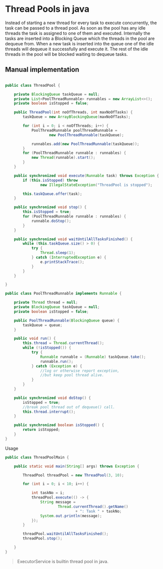 # Thread Pools in java

Instead of starting a new thread for every task to execute concurrently, the task can be passed to a thread pool. As
soon as the pool has any idle threads the task is assigned to one of them and executed. Internally the tasks are
inserted into a Blocking Queue which the threads in the pool are dequeue from. When a new task is inserted into the
queue one of the idle threads will dequeue it successfully and execute it. The rest of the idle threads in the pool will
be blocked waiting to dequeue tasks.

## Manual implementation

```java

public class ThreadPool {

    private BlockingQueue taskQueue = null;
    private List<PoolThreadRunnable> runnables = new ArrayList<>();
    private boolean isStopped = false;

    public ThreadPool(int noOfThreads, int maxNoOfTasks) {
        taskQueue = new ArrayBlockingQueue(maxNoOfTasks);

        for (int i = 0; i < noOfThreads; i++) {
            PoolThreadRunnable poolThreadRunnable =
                    new PoolThreadRunnable(taskQueue);

            runnables.add(new PoolThreadRunnable(taskQueue));
        }
        for (PoolThreadRunnable runnable : runnables) {
            new Thread(runnable).start();
        }
    }

    public synchronized void execute(Runnable task) throws Exception {
        if (this.isStopped) throw
                new IllegalStateException("ThreadPool is stopped");

        this.taskQueue.offer(task);
    }

    public synchronized void stop() {
        this.isStopped = true;
        for (PoolThreadRunnable runnable : runnables) {
            runnable.doStop();
        }
    }

    public synchronized void waitUntilAllTasksFinished() {
        while (this.taskQueue.size() > 0) {
            try {
                Thread.sleep(1);
            } catch (InterruptedException e) {
                e.printStackTrace();
            }
        }
    }

}
```

```java
public class PoolThreadRunnable implements Runnable {

    private Thread thread = null;
    private BlockingQueue taskQueue = null;
    private boolean isStopped = false;

    public PoolThreadRunnable(BlockingQueue queue) {
        taskQueue = queue;
    }

    public void run() {
        this.thread = Thread.currentThread();
        while (!isStopped()) {
            try {
                Runnable runnable = (Runnable) taskQueue.take();
                runnable.run();
            } catch (Exception e) {
                //log or otherwise report exception,
                //but keep pool thread alive.
            }
        }
    }

    public synchronized void doStop() {
        isStopped = true;
        //break pool thread out of dequeue() call.
        this.thread.interrupt();
    }

    public synchronized boolean isStopped() {
        return isStopped;
    }
}
```

Usage

```java
public class ThreadPoolMain {

    public static void main(String[] args) throws Exception {

        ThreadPool threadPool = new ThreadPool(3, 10);

        for (int i = 0; i < 10; i++) {

            int taskNo = i;
            threadPool.execute(() -> {
                String message =
                        Thread.currentThread().getName()
                                + ": Task " + taskNo;
                System.out.println(message);
            });
        }

        threadPool.waitUntilAllTasksFinished();
        threadPool.stop();

    }
}
```

> ExecutorService is builtin thread pool in java.
